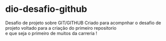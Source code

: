 # dio-desafio-github
Desafio de projeto sobre GIT/GITHUB
Criado para acompnhar o desafio de projeto 
voltado para a criação do primeiro repositorio  
e que seja o primeiro de muitos  da  carreria !
